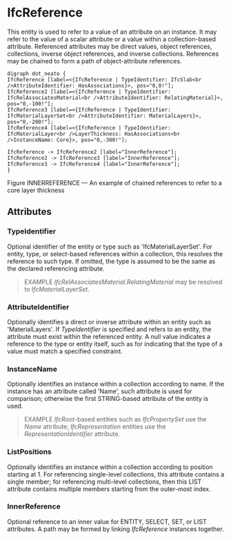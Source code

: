 # IfcReference

This entity is used to refer to a value of an attribute on an instance. It may refer to the value of a scalar attribute or a value within a collection-based attribute. Referenced attributes may be direct values, object references, collections, inverse object references, and inverse collections. References may be chained to form a path of object-attribute references.<!-- end of definition -->

```
digraph dot_neato {
IfcReference [label=<{IfcReference | TypeIdentifier: IfcSlab<br />AttributeIdentifier: HasAssociations}>, pos="0,0!"];
IfcReference2 [label=<{IfcReference | TypeIdentifier: IfcRelAssociatesMaterial<br />AttributeIdentifier: RelatingMaterial}>, pos="0,-100!"];
IfcReference3 [label=<{IfcReference | TypeIdentifier: IfcMaterialLayerSet<br />AttributeIdentifier: MaterialLayers}>, pos="0,-200!"];
IfcReference4 [label=<{IfcReference | TypeIdentifier: IfcMaterialLayer<br />LayerThickness: HasAssociations<br />InstanceName: Core}>, pos="0,-300!"];

IfcReference -> IfcReference2 [label="InnerReference"];
IfcReference2 -> IfcReference3 [label="InnerReference"];
IfcReference3 -> IfcReference4 [label="InnerReference"];
}
```

Figure INNERREFERENCE — An example of chained references to refer to a core layer thickness

## Attributes

### TypeIdentifier
Optional identifier of the entity or type such as 'IfcMaterialLayerSet'. For entity, type, or select-based references within a collection, this resolves the reference to such type.
If omitted, the type is assumed to be the same as the declared referencing attribute.

> EXAMPLE  _IfcRelAssociatesMaterial_._RelatingMaterial_ may be resolved to _IfcMaterialLayerSet_.

### AttributeIdentifier
Optionally identifies a direct or inverse attribute within an entity such as 'MaterialLayers'.
If _TypeIdentifier_ is specified and refers to an entity, the attribute must exist within the referenced entity.
A null value indicates a reference to the type or entity itself, such as for indicating that the type of a value must match a specified constraint.

### InstanceName
Optionally identifies an instance within a collection according to name.  If the instance has an attribute called 'Name', such attribute is used for comparison; otherwise the first STRING-based attribute of the entity is used.

> EXAMPLE  _IfcRoot_-based entities such as _IfcPropertySet_ use the _Name_ attribute; _IfcRepresentation_ entities use the _RepresentationIdentifier_ attribute.

### ListPositions
Optionally identifies an instance within a collection according to position starting at 1.  For referencing single-level collections, this attribute contains a single member; for referencing multi-level collections, then this LIST attribute contains multiple members starting from the outer-most index.

### InnerReference
Optional reference to an inner value for ENTITY, SELECT, SET, or LIST attributes.
A path may be formed by linking _IfcReference_ instances together.
